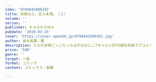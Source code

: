 ```yaml
---
isbn: '9784041080191'
title: 夫婦以上、恋人未満。　（２）
volume: ''
series: ''
publisher: ＫＡＯＫＡＷＡ
pubdate: '2019-03-25'
cover: 'https://cover.openbd.jp/9784041080191.jpg'
author: 金丸祐基／著
description: ただの夫婦ごっこだったはずなのに…!?ギャルとDTの疑似夫婦ラブコメ！
price: '580'
genre: ''
target: 一般
format: コミック
content: コミックス・劇画

---
```

